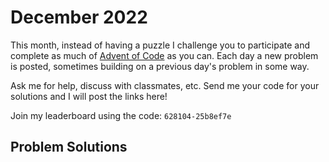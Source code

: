 # December 2022

This month, instead of having a puzzle I challenge you to participate and complete as much of [Advent of Code](https://adventofcode.com/) as you can.  Each day a new problem is posted, sometimes building on a previous day's problem in some way.  

Ask me for help, discuss with classmates, etc.  Send me your code for your solutions and I will post the links here!

Join my leaderboard using the code: `628104-25b8ef7e`

## Problem Solutions

